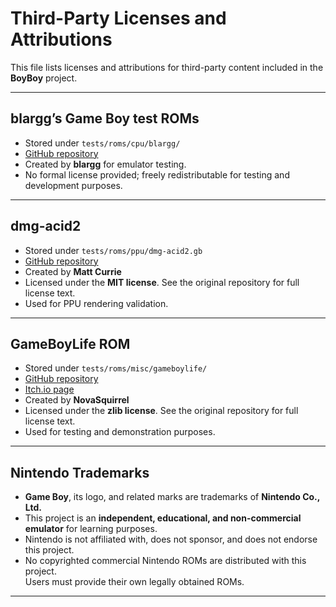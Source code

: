 # Third-Party Licenses and Attributions

This file lists licenses and attributions for third-party content included in the **BoyBoy** project.

---

## blargg’s Game Boy test ROMs

- Stored under `tests/roms/cpu/blargg/`  
- [GitHub repository](https://github.com/retrio/gb-test-roms)  
- Created by **blargg** for emulator testing.  
- No formal license provided; freely redistributable for testing and development purposes.

---

## dmg-acid2

- Stored under `tests/roms/ppu/dmg-acid2.gb`
- [GitHub repository](https://github.com/mattcurrie/dmg-acid2)
- Created by **Matt Currie**
- Licensed under the **MIT license**. See the original repository for full license text.
- Used for PPU rendering validation.
  
---

## GameBoyLife ROM

- Stored under `tests/roms/misc/gameboylife/`  
- [GitHub repository](https://github.com/NovaSquirrel/GameBoyLife)
- [Itch.io page](https://novasquirrel.itch.io/conways-life-for-game-boy)
- Created by **NovaSquirrel**
- Licensed under the **zlib license**.  See the original repository for full license text.
- Used for testing and demonstration purposes.

---

## Nintendo Trademarks

- **Game Boy**, its logo, and related marks are trademarks of **Nintendo Co., Ltd.**  
- This project is an **independent, educational, and non-commercial emulator** for learning purposes.  
- Nintendo is not affiliated with, does not sponsor, and does not endorse this project.  
- No copyrighted commercial Nintendo ROMs are distributed with this project.  
  Users must provide their own legally obtained ROMs.

---
